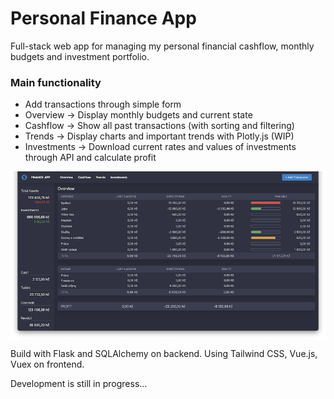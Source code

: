 # Personal Finance App
Full-stack web app for managing my personal financial cashflow, monthly budgets and investment portfolio.

### Main functionality
- Add transactions through simple form
- Overview → Display monthly budgets and current state
- Cashflow → Show all past transactions (with sorting and filtering)
- Trends → Display charts and important trends with Plotly.js (WIP)
- Investments → Download current rates and values of investments through API and calculate profit

<img align="center" src="https://github.com/vystrcild/financeapp/blob/main/screen.png?raw=true">

 Build with Flask and SQLAlchemy on backend. Using Tailwind CSS, Vue.js, Vuex on frontend. 
 
Development is still in progress...